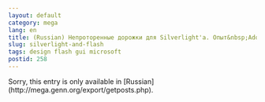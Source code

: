 ```yaml
---
layout: default
category: mega
lang: en
title: (Russian) Непроторенные дорожки для Silverlight'a. Опыт&nbsp;Adobe/Macromedia Flash
slug: silverlight-and-flash
tags: design flash gui microsoft 
postid: 258
---
```

<p>Sorry, this entry is only available in [Russian](http://mega.genn.org/export/getposts.php).</p>